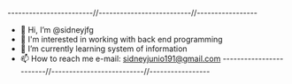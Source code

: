 ------------------------//--------------------------//-----------------
- 👋 Hi, I’m @sidneyjfg
- 👀 I'm interested in working with back end programming
- 🌱 I’m currently learning system of information
- 📫 How to reach me e-mail: sidneyjunio191@gmail.com
------------------------//--------------------------//-----------------
